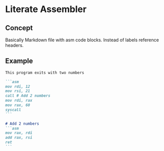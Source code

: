 # Literate Assembler

## Concept

Basically Markdown file with asm code blocks. Instead of labels reference headers.

## Example

````md
This program exits with two numbers

```asm
mov rdi, 12
mov rsi, 21
call # Add 2 numbers
mov rdi, rax
mov rax, 60
syscall
```

# Add 2 numbers
```asm
mov rax, rdi
add rax, rsi
ret
```
````
